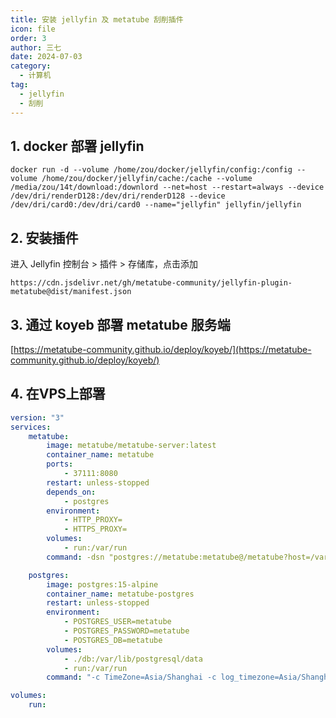 ```yaml
---
title: 安装 jellyfin 及 metatube 刮削插件
icon: file
order: 3
author: 三七
date: 2024-07-03
category:
  - 计算机
tag:
  - jellyfin
  - 刮削
---
```


<!-- more --> 

## 1. docker 部署 jellyfin
```
docker run -d --volume /home/zou/docker/jellyfin/config:/config --volume /home/zou/docker/jellyfin/cache:/cache --volume /media/zou/14t/download:/downlord --net=host --restart=always --device /dev/dri/renderD128:/dev/dri/renderD128 --device /dev/dri/card0:/dev/dri/card0 --name="jellyfin" jellyfin/jellyfin
```
## 2. 安装插件

进入 Jellyfin 控制台 > 插件 > 存储库，点击添加
``` 
https://cdn.jsdelivr.net/gh/metatube-community/jellyfin-plugin-metatube@dist/manifest.json
```

## 3. 通过 koyeb 部署 metatube 服务端
[https://metatube-community.github.io/deploy/koyeb/](https://metatube-community.github.io/deploy/koyeb/)
## 4. 在VPS上部署
```yml
version: "3"
services:
    metatube:
        image: metatube/metatube-server:latest
        container_name: metatube
        ports:
            - 37111:8080
        restart: unless-stopped
        depends_on:
            - postgres
        environment:
            - HTTP_PROXY=
            - HTTPS_PROXY=
        volumes:
            - run:/var/run
        command: -dsn "postgres://metatube:metatube@/metatube?host=/var/run/postgresql" -port 8080 -db-auto-migrate -db-prepared-stmt

    postgres:
        image: postgres:15-alpine
        container_name: metatube-postgres
        restart: unless-stopped
        environment:
            - POSTGRES_USER=metatube
            - POSTGRES_PASSWORD=metatube
            - POSTGRES_DB=metatube
        volumes:
            - ./db:/var/lib/postgresql/data
            - run:/var/run
        command: "-c TimeZone=Asia/Shanghai -c log_timezone=Asia/Shanghai -c listen_addresses='' -c unix_socket_permissions=0777"

volumes:
    run:

```